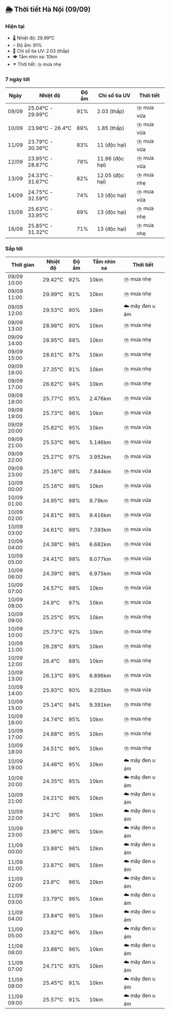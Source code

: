 ## 🌦️ Thời tiết Hà Nội (09/09)

### Hiện tại

- 🌡️ Nhiệt độ: 29.99℃
- 💦 Độ ẩm: 91%
- 🌟 Chỉ số tia UV: 2.03 (thấp)
- 👁️ Tầm nhìn xa: 10km
- ☂️ Thời tiết: ⛈️ mưa nhẹ

### 7 ngày tới

| Ngày | Nhiệt độ | Độ ẩm | Chỉ số tia UV | Thời tiết |
| --- | --- | --- | --- | --- |
| 09/09 | 25.04℃ - 29.99℃ | 91% | 2.03 (thấp) | ⛈️ mưa vừa |
| 10/09 | 23.96℃ - 26.4℃ | 89% | 1.85 (thấp) | ⛈️ mưa vừa |
| 11/09 | 23.79℃ - 30.36℃ | 83% | 11 (độc hại) | ⛈️ mưa vừa |
| 12/09 | 23.95℃ - 28.87℃ | 78% | 11.96 (độc hại) | ⛈️ mưa vừa |
| 13/09 | 24.33℃ - 31.67℃ | 82% | 12.05 (độc hại) | ⛈️ mưa nhẹ |
| 14/09 | 24.75℃ - 32.59℃ | 74% | 13 (độc hại) | ⛈️ mưa vừa |
| 15/09 | 25.63℃ - 33.95℃ | 69% | 13 (độc hại) | ⛈️ mưa nhẹ |
| 16/09 | 25.85℃ - 31.32℃ | 71% | 13 (độc hại) | ⛈️ mưa nhẹ |

### Sắp tới

| Thời gian | Nhiệt độ | Độ ẩm | Tầm nhìn xa | Thời tiết |
| --- | --- | --- | --- | --- |
| 09/09 10:00 | 29.42℃ | 92% | 10km | ⛈️ mưa nhẹ |
| 09/09 11:00 | 29.99℃ | 91% | 10km | ⛈️ mưa nhẹ |
| 09/09 12:00 | 29.53℃ | 90% | 10km | ☁️ mây đen u ám |
| 09/09 13:00 | 28.98℃ | 90% | 10km | ⛈️ mưa nhẹ |
| 09/09 14:00 | 28.95℃ | 88% | 10km | ⛈️ mưa nhẹ |
| 09/09 15:00 | 28.61℃ | 87% | 10km | ⛈️ mưa nhẹ |
| 09/09 16:00 | 27.35℃ | 91% | 10km | ⛈️ mưa nhẹ |
| 09/09 17:00 | 26.62℃ | 94% | 10km | ⛈️ mưa nhẹ |
| 09/09 18:00 | 25.77℃ | 95% | 2.476km | ⛈️ mưa vừa |
| 09/09 19:00 | 25.73℃ | 96% | 10km | ⛈️ mưa vừa |
| 09/09 20:00 | 25.82℃ | 95% | 10km | ⛈️ mưa vừa |
| 09/09 21:00 | 25.53℃ | 96% | 5.146km | ⛈️ mưa vừa |
| 09/09 22:00 | 25.27℃ | 97% | 3.952km | ⛈️ mưa vừa |
| 09/09 23:00 | 25.16℃ | 98% | 7.844km | ⛈️ mưa vừa |
| 10/09 00:00 | 25.16℃ | 98% | 10km | ⛈️ mưa vừa |
| 10/09 01:00 | 24.95℃ | 98% | 9.79km | ⛈️ mưa vừa |
| 10/09 02:00 | 24.81℃ | 98% | 9.416km | ⛈️ mưa vừa |
| 10/09 03:00 | 24.61℃ | 98% | 7.393km | ⛈️ mưa vừa |
| 10/09 04:00 | 24.38℃ | 98% | 6.682km | ⛈️ mưa vừa |
| 10/09 05:00 | 24.41℃ | 98% | 8.077km | ⛈️ mưa vừa |
| 10/09 06:00 | 24.39℃ | 98% | 6.975km | ⛈️ mưa vừa |
| 10/09 07:00 | 24.57℃ | 98% | 10km | ⛈️ mưa vừa |
| 10/09 08:00 | 24.9℃ | 97% | 10km | ⛈️ mưa vừa |
| 10/09 09:00 | 25.25℃ | 95% | 10km | ⛈️ mưa nhẹ |
| 10/09 10:00 | 25.73℃ | 92% | 10km | ⛈️ mưa nhẹ |
| 10/09 11:00 | 26.28℃ | 89% | 10km | ⛈️ mưa nhẹ |
| 10/09 12:00 | 26.4℃ | 88% | 10km | ⛈️ mưa nhẹ |
| 10/09 13:00 | 26.13℃ | 89% | 6.896km | ⛈️ mưa vừa |
| 10/09 14:00 | 25.93℃ | 90% | 9.205km | ⛈️ mưa vừa |
| 10/09 15:00 | 25.14℃ | 94% | 9.391km | ⛈️ mưa nhẹ |
| 10/09 16:00 | 24.74℃ | 95% | 10km | ⛈️ mưa nhẹ |
| 10/09 17:00 | 24.68℃ | 95% | 10km | ⛈️ mưa nhẹ |
| 10/09 18:00 | 24.51℃ | 96% | 10km | ⛈️ mưa nhẹ |
| 10/09 19:00 | 24.46℃ | 95% | 10km | ☁️ mây đen u ám |
| 10/09 20:00 | 24.35℃ | 95% | 10km | ☁️ mây đen u ám |
| 10/09 21:00 | 24.21℃ | 96% | 10km | ☁️ mây đen u ám |
| 10/09 22:00 | 24.1℃ | 96% | 10km | ☁️ mây đen u ám |
| 10/09 23:00 | 23.96℃ | 96% | 10km | ☁️ mây đen u ám |
| 11/09 00:00 | 23.88℃ | 96% | 10km | ☁️ mây đen u ám |
| 11/09 01:00 | 23.87℃ | 96% | 10km | ☁️ mây đen u ám |
| 11/09 02:00 | 23.8℃ | 96% | 10km | ☁️ mây đen u ám |
| 11/09 03:00 | 23.79℃ | 96% | 10km | ☁️ mây đen u ám |
| 11/09 04:00 | 23.84℃ | 96% | 10km | ☁️ mây đen u ám |
| 11/09 05:00 | 23.82℃ | 96% | 10km | ☁️ mây đen u ám |
| 11/09 06:00 | 23.88℃ | 96% | 10km | ☁️ mây đen u ám |
| 11/09 07:00 | 24.71℃ | 93% | 10km | ☁️ mây đen u ám |
| 11/09 08:00 | 25.45℃ | 91% | 10km | ☁️ mây đen u ám |
| 11/09 09:00 | 25.57℃ | 91% | 10km | ☁️ mây đen u ám |

